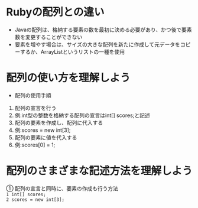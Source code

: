 # Rubyの配列との違い
- Javaの配列は、格納する要素の数を最初に決める必要があり、かつ後で要素数を変更することができない
- 要素を増やす場合は、サイズの大きな配列を新たに作成して元データをコピーするか、ArrayListというリストの一種を使用

# 配列の使い方を理解しよう
- 配列の使用手順  
1. 配列の宣言を行う  
  1. 例:int型の整数を格納する配列の宣言はint[] scores;と記述
2. 配列の要素を作成し、配列に代入する  
  2. 例:scores = new int[3];
3. 配列の要素に値を代入する  
  3. 例:scores[0] = 1;
 
# 配列のさまざまな記述方法を理解しよう
① 配列の宣言と同時に、要素の作成も行う方法  
`1 int[] scores;`  
`2 scores = new int[3];`  
